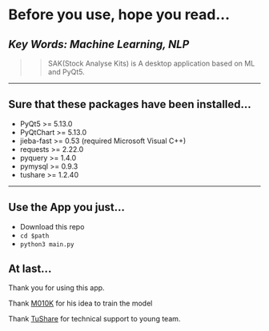 # Before you use, hope you read...
***Key Words: Machine Learning, NLP***
---
>> SAK(Stock Analyse Kits) is A desktop application based on ML and PyQt5. 
---
## Sure that these packages have been installed...
- PyQt5 >= 5.13.0
- PyQtChart >= 5.13.0
- jieba-fast >= 0.53 (required Microsoft Visual C++)
- requests >= 2.22.0
- pyquery >= 1.4.0
- pymysql >= 0.9.3
- tushare >= 1.2.40
---
## Use the App you just...
- Download this repo
- `cd $path`
- `python3 main.py`
## At last...
  Thank you for using this app.
  
  Thank [M010K](https://github.com/M010K/Pre_Sak) for his idea to train the model
  
  Thank [TuShare](https://tushare.pro/) for technical support to young team.
  

  
